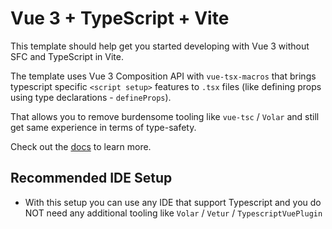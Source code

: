 # Vue 3 + TypeScript + Vite

This template should help get you started developing with Vue 3 without SFC and TypeScript in Vite.

The template uses Vue 3 Composition API with `vue-tsx-macros` that brings typescript specific `<script setup>` features to `.tsx` files (like defining props using type declarations - `defineProps`).

That allows you to remove burdensome tooling like `vue-tsc` / `Volar` and still get same experience in terms of type-safety.

Check out the [docs](https://github.com/madeofsun/vue-tsx-macros) to learn more.

## Recommended IDE Setup

- With this setup you can use any IDE that support Typescript and you do NOT need any additional tooling like `Volar` / `Vetur` / `TypescriptVuePlugin`
